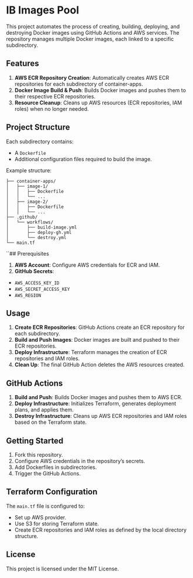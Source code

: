 # IB Images Pool

This project automates the process of creating, building, deploying, and destroying Docker images using GitHub Actions and AWS services. The repository manages multiple Docker images, each linked to a specific subdirectory.

## Features

1. **AWS ECR Repository Creation**: Automatically creates AWS ECR repositories for each subdirectory of container-apps.
2. **Docker Image Build & Push**: Builds Docker images and pushes them to their respective ECR repositories.
3. **Resource Cleanup**: Cleans up AWS resources (ECR repositories, IAM roles) when no longer needed.

## Project Structure

Each subdirectory contains:
- A `Dockerfile`
- Additional configuration files required to build the image.

Example structure:

    ├── container-apps/
    │   ├── image-1/
    │   │   ├── Dockerfile
    │   │   └── ...
    │   ├── image-2/
    │   │   ├── Dockerfile
    │   │   └── ...
    ├── .github/
    │   └── workflows/
    │       ├── build-image.yml
    │       ├── deploy-gh.yml
    │       └── destroy.yml
    └── main.tf

 ``## Prerequisites

1. **AWS Account**: Configure AWS credentials for ECR and IAM.
2. **GitHub Secrets**:
 - `AWS_ACCESS_KEY_ID`
 - `AWS_SECRET_ACCESS_KEY`
 - `AWS_REGION`

## Usage

1. **Create ECR Repositories**: GitHub Actions create an ECR repository for each subdirectory.
2. **Build and Push Images**: Docker images are built and pushed to their ECR repositories.
3. **Deploy Infrastructure**: Terraform manages the creation of ECR repositories and IAM roles.
4. **Clean Up**: The final GitHub Action deletes the AWS resources created.

## GitHub Actions

1. **Build and Push**: Builds Docker images and pushes them to AWS ECR.
2. **Deploy Infrastructure**: Initializes Terraform, generates deployment plans, and applies them.
3. **Destroy Infrastructure**: Cleans up AWS ECR repositories and IAM roles based on the Terraform state.

## Getting Started

1. Fork this repository.
2. Configure AWS credentials in the repository’s secrets.
3. Add Dockerfiles in subdirectories.
4. Trigger the GitHub Actions.

## Terraform Configuration

The `main.tf` file is configured to:
- Set up AWS provider.
- Use S3 for storing Terraform state.
- Create ECR repositories and IAM roles as defined by the local directory structure.

## License

This project is licensed under the MIT License.

